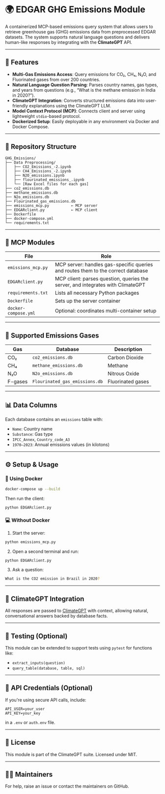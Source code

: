 # 🌍 EDGAR GHG Emissions Module

A containerized MCP-based emissions query system that allows users to retrieve greenhouse gas (GHG) emissions data from preprocessed EDGAR datasets. The system supports natural language questions and delivers human-like responses by integrating with the **ClimateGPT** API.

---

## 🚀 Features

- **Multi-Gas Emissions Access**: Query emissions for CO₂, CH₄, N₂O, and Fluorinated gases from over 200 countries.
- **Natural Language Question Parsing**: Parses country names, gas types, and years from questions (e.g., “What is the methane emission in India in 2020?”).
- **ClimateGPT Integration**: Converts structured emissions data into user-friendly explanations using the ClimateGPT LLM.
- **Model Context Protocol (MCP)**: Connects client and server using lightweight `stdio`-based protocol.
- **Dockerized Setup**: Easily deployable in any environment via Docker and Docker Compose.

---

## 📁 Repository Structure

```
GHG_Emissions/
├── Data Preprocessing/
│   ├── CO2_Emissions_-2.ipynb
│   ├── CH4_Emissions_-2.ipynb
│   ├── N2O_emissions.ipynb
│   ├── flourinated_emissions_.ipynb
│   └── [Raw Excel files for each gas]
├── co2_emissions.db
├── methane_emissions.db
├── N2o_emissions.db
├── Flourinated_gas_emissions.db
├── emissions_mcp.py          ← MCP server
├── EDGARclient.py            ← MCP client
├── Dockerfile
├── docker-compose.yml
└── requirements.txt
```

---

## 🧱 MCP Modules

| File | Role |
|------|------|
| `emissions_mcp.py` | MCP server: handles gas-specific queries and routes them to the correct database |
| `EDGARclient.py`   | MCP client: parses question, queries the server, and integrates with ClimateGPT |
| `requirements.txt` | Lists all necessary Python packages |
| `Dockerfile`       | Sets up the server container |
| `docker-compose.yml` | Optional: coordinates multi-container setup |

---

## 🧪 Supported Emissions Gases

| Gas | Database | Description |
|-----|----------|-------------|
| CO₂ | `co2_emissions.db` | Carbon Dioxide |
| CH₄ | `methane_emissions.db` | Methane |
| N₂O | `N2o_emissions.db` | Nitrous Oxide |
| F-gases | `Flourinated_gas_emissions.db` | Fluorinated gases |

---

## 📊 Data Columns

Each database contains an `emissions` table with:

- `Name`: Country name
- `Substance`: Gas type
- `IPCC_Annex`, `Country_code_A3`
- `1970–2023`: Annual emissions values (in kilotons)

---

## ⚙️ Setup & Usage

### 🐳 Using Docker

```bash
docker-compose up --build
```

Then run the client:
```bash
python EDGARclient.py
```

### 💻 Without Docker

1. Start the server:
```bash
python emissions_mcp.py
```

2. Open a second terminal and run:
```bash
python EDGARclient.py
```

3. Ask a question:
```bash
What is the CO2 emission in Brazil in 2020?
```

---

## 🧠 ClimateGPT Integration

All responses are passed to [ClimateGPT](https://erasmus.ai/models/climategpt_8b_latest) with context, allowing natural, conversational answers backed by database facts.

---

## 🧪 Testing (Optional)

This module can be extended to support tests using `pytest` for functions like:

- `extract_inputs(question)`
- `query_table(database, table, sql)`

---

## 🔐 API Credentials (Optional)

If you're using secure API calls, include:
```env
API_USER=your_user
API_KEY=your_key
```
in a `.env` or `auth.env` file.

---

## 📜 License

This module is part of the ClimateGPT suite. Licensed under MIT.

---

## 🧑‍💻 Maintainers

For help, raise an issue or contact the maintainers on GitHub.
